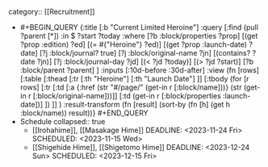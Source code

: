 category:: [[Recruitment]]

- #+BEGIN_QUERY
  {:title [:b "Current Limited Heroine"]
   :query [:find (pull ?parent [*])
           :in $ ?start ?today
           :where
           [?b :block/properties ?prop]
           [(get ?prop :edition) ?ed]
           [(= #{"Heroine"} ?ed)]
           [(get ?prop :launch-date) ?date]
           [?j :block/journal? true]
           [?j :block/original-name ?jn]
           [(contains? ?date ?jn)]
           [?j :block/journal-day ?jd]
           [(< ?jd ?today)]
           [(> ?jd ?start)]
  		 [?b :block/parent ?parent]
         ]
   :inputs [:10d-before :30d-after]
   :view (fn [rows] [:table 
   [:thead 
    [:tr 
     [:th "Heroine"] 
     [:th "Launch Date"] ]] 
   [:tbody 
  (for [r rows] [:tr 
     [:td [:a {:href (str "#/page/" (get-in r [:block/name]))} (str (get-in r [:block/original-name]))]]
     [:td (get-in r [:block/properties :launch-date])] ])
     ]]
  )
   :result-transform (fn [result]
                       (sort-by (fn [h]
                                  (get h :block/name)) result))}
  #+END_QUERY
- Schedule
  collapsed:: true
	- [[Irohahime]], [[Masakage Hime]]
	  DEADLINE: <2023-11-24 Fri>
	  SCHEDULED: <2023-11-15 Wed>
	- [[Shigehide Hime]], [[Shigetomo Hime]]
	  DEADLINE: <2023-12-24 Sun>
	  SCHEDULED: <2023-12-15 Fri>